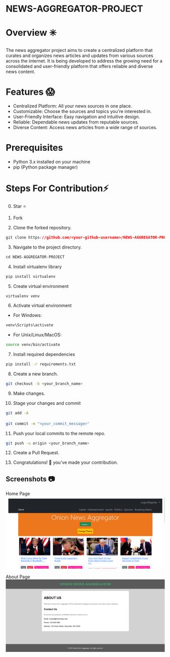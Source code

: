 
# NEWS-AGGREGATOR-PROJECT

# Overview ✳️

The news aggregator project aims to create a centralized platform that curates and organizes news articles and updates from various sources across the internet. It is being developed to address the growing need for a consolidated and user-friendly platform that offers reliable and diverse news content.

# Features 😱
- Centralized Platform: All your news sources in one place.
- Customizable: Choose the sources and topics you're interested in.
- User-Friendly Interface: Easy navigation and intuitive design.
- Reliable: Dependable news updates from reputable sources.
- Diverse Content: Access news articles from a wide range of sources.
# Prerequisites
- Python 3.x installed on your machine
- pip (Python package manager)





    
# Steps For Contribution⚡

0. Star ⭐

1. Fork 

2. Clone the forked repository.
```css
git clone https://github.com/<your-github-username>/NEWS-AGGREGATOR-PROJECT.git
```
  
3. Navigate to the project directory.
```py
cd NEWS-AGGREGATOR-PROJECT
```
4. Install virtualenv library
``` bash
pip install virtualenv
```
5. Create virtual environment
```bash
virtualenv venv
```

6. Activate virtual environment

- For Windows:
``` bash
venv\Scripts\activate
```

- For Unix/Linux/MacOS:
```bash
source venv/bin/activate
```

7. Install required dependencies
```bash
pip install -r requirements.txt
```

8. Create a new branch.
```bash
git checkout -b <your_branch_name>
```

9. Make changes.

10. Stage your changes and commit
```bash
git add -A

git commit -m "<your_commit_message>"
```

11. Push your local commits to the remote repo.
```bash
git push -u origin <your_branch_name>
```

12. Create a Pull Request.

13. Congratulations! 🎉 you've made your contribution.


## Screenshots 📷
Home Page
![Home Page](Screenshots/HomePage.png)

About Page
![About Page](Screenshots/AboutPage.png)


